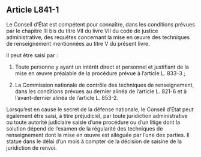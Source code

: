 Article L841-1
----
Le Conseil d’État est compétent pour connaître, dans les conditions prévues par
le chapitre III bis du titre VII du livre VII du code de justice administrative,
des requêtes concernant la mise en œuvre des techniques de renseignement
mentionnées au titre V du présent livre.

Il peut être saisi par :

1. Toute personne y ayant un intérêt direct et personnel et justifiant de la
mise en œuvre préalable de la procédure prévue à l’article L. 833-3 ;

2. La Commission nationale de contrôle des techniques de renseignement, dans les
conditions prévues au dernier alinéa de l’article L. 821-6 et à l’avant-dernier
alinéa de l’article L. 853-2.

Lorsqu’est en cause le secret de la défense nationale, le Conseil d’État peut
également être saisi, à titre préjudiciel, par toute juridiction administrative
ou toute autorité judiciaire saisie d’une procédure ou d’un litige dont la
solution dépend de l’examen de la régularité des techniques de renseignement
dont la mise en œuvre est alléguée par l’une des parties. Il statue dans le
délai d’un mois à compter de la décision de saisine de la juridiction de renvoi.
